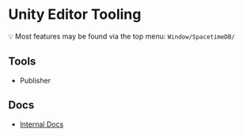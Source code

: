 # Unity Editor Tooling

💡 Most features may be found via the top menu: `Window/SpacetimeDB/`

## Tools

- Publisher

## Docs

- [Internal Docs](https://docs.google.com/document/d/1xrnhalf7c1BlkwVIPGFDrrZlw5vlugm6r5VX6WudWuE/edit)
